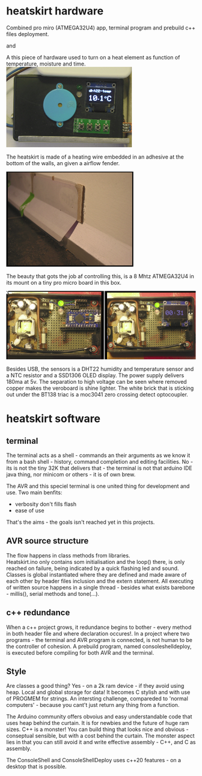 # heatskirt hardware
Combined pro miro (ATMEGA32U4) app, terminal program and prebuild c++ files deployment.

and

A this piece of hardware used to turn on a heat element as function of temperature, moisture and time.
![heatcontroller](https://github.com/bvirk/heatskirt/blob/main/img/heatcontroller.png)

The heatskirt is made of a heating wire embedded in an adhesive at the bottom of the walls, an given a airflow fender.

![fender](https://github.com/bvirk/heatskirt/blob/main/img/fender.png)

The beauty that gots the job af controlling this, is a 8 Mhtz ATMEGA32U4 in its  mount on a tiny pro micro board in this box.

![promicro](https://github.com/bvirk/heatskirt/blob/main/img/promicro.png)

Besides USB, the sensors is a DHT22 humidity and temperature sensor and a NTC resistor and a SSD1306 OLED display. The power supply delivers 180ma at 5v. The separation to high voltage can be seen where removed copper makes the veroboard is shine lighter. The white brick that is sticking out under the BT138 triac is a moc3041 zero crossing detect optocoupler.

# heatskirt software

## terminal

The terminal acts as a shell - commands an their arguments as we know it from a bash shell - history, command completion and editing facilities. No - its is not the tiny 32K that delivers that - the terminal is not that arduino IDE java thing, nor minicom or others - it is of own brew.

The AVR and this speciel terminal is one united thing for development and use. Two main benfits:

- verbosity don't fills flash
- ease of use

That's the aims - the goals isn't reached yet in this projects.

## AVR source structure

The flow happens in class methods from libraries.  
Heatskirt.ino only contains som initialisation and the loop() there, is only reached on failure, being indicated by a quick flashing led and sound.  
Classes is global instantiated where they are defined and made aware of each other by header files inclusion and the extern statement.
All executing of written source happens in a single thread - besides what exists barebone - millis(), serial methods and tone(...).

## c++ redundance

When a c++ project grows, it redundance begins to bother - every method in both header file and where declaration occures!. In a project where two programs - the terminal and AVR program is connected, is not human to be the controller of cohesion. A prebuild program, named consoleshelldeploy, is executed before compiling for both AVR and the terminal.


## Style

Are classes a good thing?
Yes - on a 2k ram device - if they avoid using heap. Local and global storage for data! It becomes C stylish and with use of PROGMEM for strings. An intersting challenge, compareded to 'normal computers' - because you cant't just return any thing from a function.

The Arduino community offers obvoius and easy understandable code that uses heap behind the curtain. It is for newbies and the future of  huge ram sizes.
C++ is a monster! You can build thing that looks nice and obvious - conseptual sensible, but with a cost behind the curtain. The monster aspect lies in  that you can still avoid it and write effective assembly - C++, and C as assembly. 

The ConsoleShell and ConsoleShellDeploy uses c++20 features - on a desktop that is possible.   


